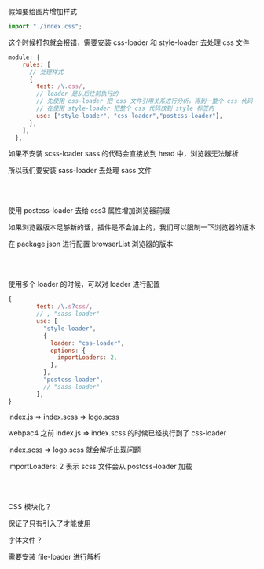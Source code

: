 假如要给图片增加样式

```js
import "./index.css";
```

这个时候打包就会报错，需要安装 css-loader 和 style-loader 去处理 css 文件

```js
module: {
    rules: [
      // 处理样式
      {
        test: /\.css/,
        // loader 是从后往前执行的
        // 先使用 css-loader 把 css 文件引用关系进行分析，得到一整个 css 代码
        // 在使用 style-loader 把整个 css 代码放到 style 标签内
        use: ["style-loader", "css-loader","postcss-loader"],
      },
    ],
  },
```

如果不安装 scss-loader sass 的代码会直接放到 head 中，浏览器无法解析

所以我们要安装 sass-loader 去处理 sass 文件

<br>
<br>

使用 postcss-loader 去给 css3 属性增加浏览器前缀

如果浏览器版本足够新的话，插件是不会加上的，我们可以限制一下浏览器的版本

在 package.json 进行配置 browserList 浏览器的版本

<br>
<br>

使用多个 loader 的时候，可以对 loader 进行配置

```js
{
        test: /\.s?css/,
        // , "sass-loader"
        use: [
          "style-loader",
          {
            loader: "css-loader",
            options: {
              importLoaders: 2,
            },
          },
          "postcss-loader",
          // "sass-loader"
        ],
}
```

index.js => index.scss => logo.scss

webpac4 之前 index.js => index.scss 的时候已经执行到了 css-loader

index.scss => logo.scss 就会解析出现问题

importLoaders: 2 表示 scss 文件会从 postcss-loader 加载

<br>
<br>

CSS 模块化？

保证了只有引入了才能使用

字体文件？

需要安装 file-loader 进行解析